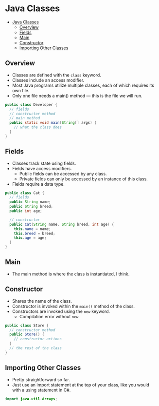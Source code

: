 # Java Classes

- [Java Classes](#java-classes)
  - [Overview](#overview)
  - [Fields](#fields)
  - [Main](#main)
  - [Constructor](#constructor)
  - [Importing Other Classes](#importing-other-classes)

## Overview

- Classes are defined with the `class` keyword.
- Classes include an access modifier.
- Most Java programs utilize multiple classes, each of which requires its own file.
- Only one file needs a main() method — this is the file we will run.

```java
public class Developer {
  // fields
  // constructor method
  // main method
  public static void main(String[] args) {
    // what the class does
  }
}
```

## Fields

- Classes track state using fields.
- Fields have access modifiers.
  - Public fields can be accessed by any class.
  - Private fields can only be accessed by an instance of this class.
- Fields require a data type.

```java
public class Cat {
  // fields
  public String name;
  public String breed;
  public int age;

  // constructor
  public Cat(String name, String breed, int age) {
    this.name = name;
    this.breed = breed;
    this.age = age;
  }
}
```

## Main

- The main method is where the class is instantiated, I think.

## Constructor

- Shares the name of the class.
- Constructor is invoked within the `main()` method of the class.
- Constructors are invoked using the `new` keyword.
  - Compilation error without `new`.

```java
public class Store {
  // constructor method
  public Store() {
    // constructor actions
  }
  // the rest of the class
}
```

## Importing Other Classes

- Pretty straightforward so far.
- Just use an import statement at the top of your class, like you would with a using statement in C#.

```java
import java.util.Arrays;
```
